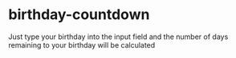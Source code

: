# birthday-countdown

Just type your birthday into the input field and the number of days remaining to your birthday will be calculated
